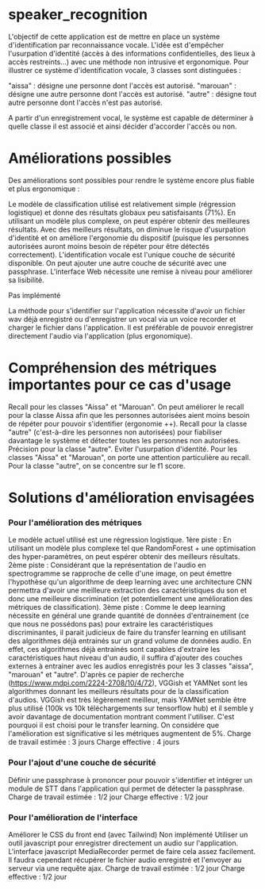 # speaker_recognition

L'objectif de cette application est de mettre en place un système d'identification par reconnaissance vocale.
L'idée est d'empêcher l'usurpation d'identité (accès à des informations confidentielles, des lieux à accès restreints...) avec une méthode non intrusive et ergonomique.
Pour illustrer ce système d'identification vocale, 3 classes sont distinguées :

"aissa" : désigne une personne dont l'accès est autorisé.
"marouan" : désigne une autre personne dont l'accès est autorisé.
"autre" : désigne tout autre personne dont l'accès n'est pas autorisé.

A partir d'un enregistrement vocal, le système est capable de déterminer à quelle classe il est associé et ainsi décider d'accorder l'accès ou non.

# Améliorations possibles
Des améliorations sont possibles pour rendre le système encore plus fiable et plus ergonomique :

Le modèle de classification utilisé est relativement simple (régression logistique) et donne des résultats globaux peu satisfaisants (71%). En utilisant un modèle plus complexe, on peut espérer obtenir des meilleures résultats.
Avec des meilleurs résultats, on diminue le risque d'usurpation d'identité et on améliore l'ergonomie du dispositif (puisque les personnes autorisées auront moins besoin de répéter pour être détectés correctement).
L'identification vocale est l'unique couche de sécurité disponible. On peut ajouter une autre couche de sécurité avec une passphrase.
L'interface Web nécessite une remise à niveau pour améliorer sa lisibilité.

Pas implémenté

La méthode pour s'identifier sur l'application nécessite d'avoir un fichier wav déjà enregistré ou d'enregistrer un vocal via un voice recorder et charger le fichier dans l'application.
Il est préférable de pouvoir enregistrer directement l'audio via l'application (plus ergonomique).


# Compréhension des métriques importantes pour ce cas d'usage
Recall pour les classes "Aissa" et "Marouan". On peut améliorer le recall pour la classe Aissa afin que les personnes autorisées aient moins besoin de répéter pour pouvoir s'identifier (ergonomie ++).
Recall pour la classe "autre" (c'est-à-dire les personnes non autorisées) pour fiabiliser davantage le système et détecter toutes les personnes non autorisées.
Précision pour la classe "autre".
Eviter l'usurpation d'identité.
Pour les classes "Aissa" et "Marouan", on porte une attention particulière au recall.
Pour la classe "autre", on se concentre sur le f1 score.

# Solutions d'amélioration envisagées

### Pour l'amélioration des métriques
Le modèle actuel utilisé est une régression logistique.
1ère piste :
En utilisant un modèle plus complexe tel que RandomForest + une optimisation des hyper-paramètres, on peut espérer obtenir des meilleurs résultats.
2ème piste :
Considérant que la représentation de l'audio en spectrogramme se rapproche de celle d'une image, on peut émettre l'hypothèse qu'un algorithme de deep learning avec une architecture CNN permettra d'avoir une meilleure extraction des caractéristiques du son et donc une meilleure discrimination (et potentiellement une amélioration des métriques de classification).
3ème piste :
Comme le deep learning nécessite en général une grande quantité de données d'entrainement (ce que nous ne possédons pas) pour extraire les caractéristiques discriminantes, il parait judicieux de faire du transfer learning en utilisant des algorithmes déjà entrainés sur un grand volume de données audio. En effet, ces algorithmes déjà entrainés sont capables d'extraire les caractéristiques haut niveau d'un audio, il suffira d'ajouter des couches externes à entrainer avec les audios enregistrés pour les 3 classes "aissa", "marouan" et "autre".
D'après ce papier de recherche (https://www.mdpi.com/2224-2708/10/4/72), VGGish et YAMNet sont les algorithmes donnant les meilleurs résultats pour de la classification d'audios. VGGish est très légèrement meilleur, mais YAMNet semble être plus utilisé (100k vs 10k téléchargements sur tensorflow hub) et il semble y avoir davantage de documentation montrant comment l'utiliser. C'est pourquoi il est choisi pour le transfer learning.
On considére que l'amélioration est significative si les métriques augmentent de 5%.
Charge de travail estimée : 3 jours
Charge effective : 4 jours

### Pour l'ajout d'une couche de sécurité
Définir une passphrase à prononcer pour pouvoir s'identifier et intégrer un module de STT dans l'application qui permet de détecter la passphrase.
Charge de travail estimée : 1/2 jour
Charge effective : 1/2 jour

### Pour l'amélioration de l'interface
Améliorer le CSS du front end (avec Tailwind)
Non implémenté
Utiliser un outil javascript pour enregistrer directement un audio sur l'application.
L'interface javascript MediaRecorder permet de faire cela assez facilement. Il faudra cependant récupérer le fichier audio enregistré et l'envoyer au serveur via une requête ajax.
Charge de travail estimée : 1/2 jour
Charge effective : 1/2 jour
